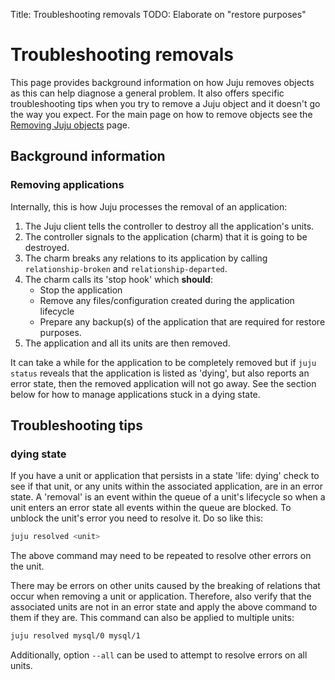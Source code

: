Title: Troubleshooting removals
TODO:  Elaborate on "restore purposes"

# Troubleshooting removals

This page provides background information on how Juju removes objects as this
can help diagnose a general problem. It also offers specific troubleshooting
tips when you try to remove a Juju object and it doesn't go the way you expect.
For the main page on how to remove objects see the
[Removing Juju objects][charms-destroy] page.

## Background information 

### Removing applications

Internally, this is how Juju processes the removal of an application:

 1. The Juju client tells the controller to destroy all the application's
    units.
 1. The controller signals to the application (charm) that it is going to be
    destroyed.
 1. The charm breaks any relations to its application by calling 
    `relationship-broken` and `relationship-departed`.
 1. The charm calls its 'stop hook' which **should**:
     - Stop the application
     - Remove any files/configuration created during the application lifecycle
     - Prepare any backup(s) of the application that are required for restore 
       purposes.
 1. The application and all its units are then removed.

It can take a while for the application to be completely removed but if
`juju status` reveals that the application is listed as 'dying', but also
reports an error state, then the removed application will not go away. See the
section below for how to manage applications stuck in a dying state.

## Troubleshooting tips

### dying state

If you have a unit or application that persists in a state 'life: dying' check
to see if that unit, or any units within the associated application, are in an
error state. A 'removal' is an event within the queue of a unit's lifecycle so
when a unit enters an error state all events within the queue are blocked. To
unblock the unit's error you need to resolve it. Do so like this:

```bash
juju resolved <unit>
```

The above command may need to be repeated to resolve other errors on the unit.

There may be errors on other units caused by the breaking of relations that
occur when removing a unit or application. Therefore, also verify that the
associated units are not in an error state and apply the above command to them
if they are. This command can also be applied to multiple units:

```bash
juju resolved mysql/0 mysql/1
```

Additionally, option `--all` can be used to attempt to resolve errors on all
units.


<!-- LINKS -->

[charms-destroy]: ./charms-destroy.html
